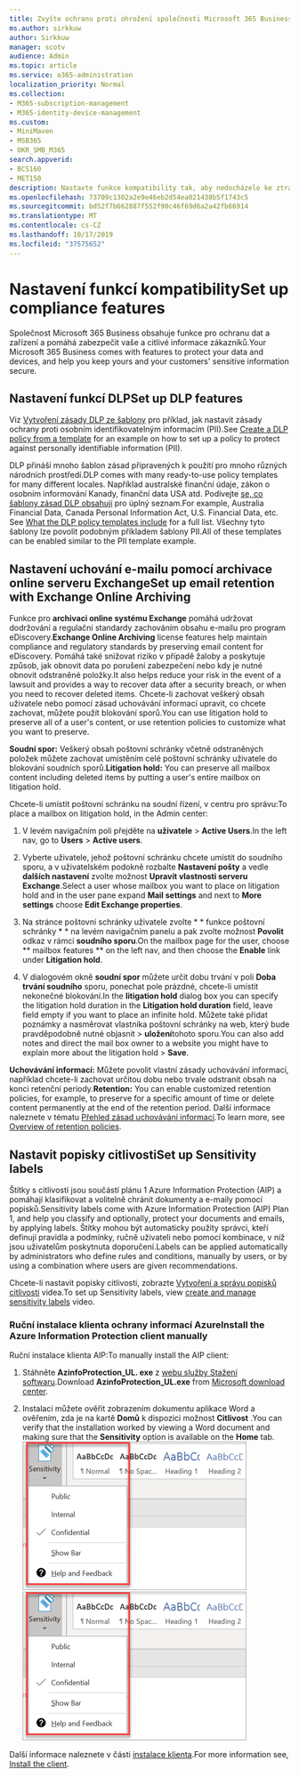 ```yaml
---
title: Zvyšte ochranu proti ohrožení společnosti Microsoft 365 Business
ms.author: sirkkuw
author: Sirkkuw
manager: scotv
audience: Admin
ms.topic: article
ms.service: o365-administration
localization_priority: Normal
ms.collection:
- M365-subscription-management
- M365-identity-device-management
ms.custom:
- MiniMaven
- MSB365
- OKR_SMB_M365
search.appverid:
- BCS160
- MET150
description: Nastavte funkce kompatibility tak, aby nedocházelo ke ztrátám dat a k popisu citlivých dat.
ms.openlocfilehash: 73709c1302a2e9e46eb2d54ea021438b5f1743c5
ms.sourcegitcommit: bd52f7b662887f552f90c46f69d6a2a42fb66914
ms.translationtype: MT
ms.contentlocale: cs-CZ
ms.lasthandoff: 10/17/2019
ms.locfileid: "37575652"
---
```

# <a name="set-up-compliance-features"></a><span data-ttu-id="0426f-103">Nastavení funkcí kompatibility</span><span class="sxs-lookup"><span data-stu-id="0426f-103">Set up compliance features</span></span>

<span data-ttu-id="0426f-104">Společnost Microsoft 365 Business obsahuje funkce pro ochranu dat a zařízení a pomáhá zabezpečit vaše a citlivé informace zákazníků.</span><span class="sxs-lookup"><span data-stu-id="0426f-104">Your Microsoft 365 Business comes with features to protect your data and devices, and help you keep yours and your customers' sensitive information secure.</span></span>

## <a name="set-up-dlp-features"></a><span data-ttu-id="0426f-105">Nastavení funkcí DLP</span><span class="sxs-lookup"><span data-stu-id="0426f-105">Set up DLP features</span></span>

<span data-ttu-id="0426f-106">Viz [Vytvoření zásady DLP ze šablony](https://support.office.com/article/59414438-99f5-488b-975c-5023f2254369) pro příklad, jak nastavit zásady ochrany proti osobním identifikovatelným informacím (PII).</span><span class="sxs-lookup"><span data-stu-id="0426f-106">See [Create a DLP policy from a template](https://support.office.com/article/59414438-99f5-488b-975c-5023f2254369) for an example on how to set up a policy to protect against personally identifiable information (PII).</span></span> 
  
<span data-ttu-id="0426f-107">DLP přináší mnoho šablon zásad připravených k použití pro mnoho různých národních prostředí.</span><span class="sxs-lookup"><span data-stu-id="0426f-107">DLP comes with many ready-to-use policy templates for many different locales.</span></span> <span data-ttu-id="0426f-108">Například australské finanční údaje, zákon o osobním informování Kanady, finanční data USA atd. Podívejte [se, co šablony zásad DLP obsahují](https://support.office.com/article/c2e588d3-8f4f-4937-a286-8c399f28953a) pro úplný seznam.</span><span class="sxs-lookup"><span data-stu-id="0426f-108">For example, Australia Financial Data, Canada Personal Information Act, U.S. Financial Data, etc. See [What the DLP policy templates include](https://support.office.com/article/c2e588d3-8f4f-4937-a286-8c399f28953a) for a full list.</span></span> <span data-ttu-id="0426f-109">Všechny tyto šablony lze povolit podobným příkladem šablony PII.</span><span class="sxs-lookup"><span data-stu-id="0426f-109">All of these templates can be enabled similar to the PII template example.</span></span> 
  
## <a name="set-up-email-retention-with-exchange-online-archiving"></a><span data-ttu-id="0426f-110">Nastavení uchování e-mailu pomocí archivace online serveru Exchange</span><span class="sxs-lookup"><span data-stu-id="0426f-110">Set up email retention with Exchange Online Archiving</span></span>

 <span data-ttu-id="0426f-111">Funkce pro **archivaci online systému Exchange** pomáhá udržovat dodržování a regulační standardy zachováním obsahu e-mailu pro program eDiscovery.</span><span class="sxs-lookup"><span data-stu-id="0426f-111">**Exchange Online Archiving** license features help maintain compliance and regulatory standards by preserving email content for eDiscovery.</span></span> <span data-ttu-id="0426f-112">Pomáhá také snižovat riziko v případě žaloby a poskytuje způsob, jak obnovit data po porušení zabezpečení nebo kdy je nutné obnovit odstraněné položky.</span><span class="sxs-lookup"><span data-stu-id="0426f-112">It also helps reduce your risk in the event of a lawsuit and provides a way to recover data after a security breach, or when you need to recover deleted items.</span></span> <span data-ttu-id="0426f-113">Chcete-li zachovat veškerý obsah uživatele nebo pomocí zásad uchovávání informací upravit, co chcete zachovat, můžete použít blokování sporů.</span><span class="sxs-lookup"><span data-stu-id="0426f-113">You can use litigation hold to preserve all of a user's content, or use retention policies to customize what you want to preserve.</span></span>
  
<span data-ttu-id="0426f-114">**Soudní spor:** Veškerý obsah poštovní schránky včetně odstraněných položek můžete zachovat umístěním celé poštovní schránky uživatele do blokování soudních sporů.</span><span class="sxs-lookup"><span data-stu-id="0426f-114">**Litigation hold:** You can preserve all mailbox content including deleted items by putting a user's entire mailbox on litigation hold.</span></span> 
    
<span data-ttu-id="0426f-115">Chcete-li umístit poštovní schránku na soudní řízení, v centru pro správu:</span><span class="sxs-lookup"><span data-stu-id="0426f-115">To place a mailbox on litigation hold, in the Admin center:</span></span>
    
1. <span data-ttu-id="0426f-116">V levém navigačním poli přejděte na **uživatele** \> **Active Users**.</span><span class="sxs-lookup"><span data-stu-id="0426f-116">In the left nav, go to **Users** \> **Active users**.</span></span>
    
2. <span data-ttu-id="0426f-117">Vyberte uživatele, jehož poštovní schránku chcete umístit do soudního sporu, a v uživatelském podokně rozbalte **Nastavení pošty** a vedle **dalších nastavení** zvolte možnost **Upravit vlastnosti serveru Exchange**.</span><span class="sxs-lookup"><span data-stu-id="0426f-117">Select a user whose mailbox you want to place on litigation hold and in the user pane expand **Mail settings** and next to **More settings** choose **Edit Exchange properties**.</span></span>
    
3. <span data-ttu-id="0426f-118">Na stránce poštovní schránky uživatele zvolte \* \* funkce poštovní schránky \* \* na levém navigačním panelu a pak zvolte možnost **Povolit** odkaz v rámci **soudního sporu**.</span><span class="sxs-lookup"><span data-stu-id="0426f-118">On the mailbox page for the user, choose \*\* mailbox features \*\* on the left nav, and then choose the **Enable** link under **Litigation hold**.</span></span>
    
4. <span data-ttu-id="0426f-119">V dialogovém okně **soudní spor** můžete určit dobu trvání v poli **Doba trvání soudního** sporu, ponechat pole prázdné, chcete-li umístit nekonečné blokování.</span><span class="sxs-lookup"><span data-stu-id="0426f-119">In the **litigation hold** dialog box you can specify the litigation hold duration in the **Litigation hold duration** field, leave field empty if you want to place an infinite hold.</span></span> <span data-ttu-id="0426f-120">Můžete také přidat poznámky a nasměrovat vlastníka poštovní schránky na web, který bude pravděpodobně nutné objasnit \> **uložení**tohoto sporu.</span><span class="sxs-lookup"><span data-stu-id="0426f-120">You can also add notes and direct the mail box owner to a website you might have to explain more about the litigation hold \> **Save**.</span></span>
    
<span data-ttu-id="0426f-121">**Uchovávání informací:** Můžete povolit vlastní zásady uchovávání informací, například chcete-li zachovat určitou dobu nebo trvale odstranit obsah na konci retenční periody.</span><span class="sxs-lookup"><span data-stu-id="0426f-121">**Retention:** You can enable customized retention policies, for example, to preserve for a specific amount of time or delete content permanently at the end of the retention period.</span></span> <span data-ttu-id="0426f-122">Další informace naleznete v tématu [Přehled zásad uchovávání informací](https://support.office.com/article/5e377752-700d-4870-9b6d-12bfc12d2423).</span><span class="sxs-lookup"><span data-stu-id="0426f-122">To learn more, see [Overview of retention policies](https://support.office.com/article/5e377752-700d-4870-9b6d-12bfc12d2423).</span></span>

## <a name="set-up-sensitivity-labels"></a><span data-ttu-id="0426f-123">Nastavit popisky citlivosti</span><span class="sxs-lookup"><span data-stu-id="0426f-123">Set up Sensitivity labels</span></span>

<span data-ttu-id="0426f-124">Štítky s citlivostí jsou součástí plánu 1 Azure Information Protection (AIP) a pomáhají klasifikovat a volitelně chránit dokumenty a e-maily pomocí popisků.</span><span class="sxs-lookup"><span data-stu-id="0426f-124">Sensitivity labels come with Azure Information Protection (AIP) Plan 1, and help you classify and optionally, protect your documents and emails, by applying labels.</span></span> <span data-ttu-id="0426f-125">Štítky mohou být automaticky použity správci, kteří definují pravidla a podmínky, ručně uživateli nebo pomocí kombinace, v níž jsou uživatelům poskytnuta doporučení.</span><span class="sxs-lookup"><span data-stu-id="0426f-125">Labels can be applied automatically by administrators who define rules and conditions, manually by users, or by using a combination where users are given recommendations.</span></span>

<span data-ttu-id="0426f-126">Chcete-li nastavit popisky citlivosti, zobrazte [Vytvoření a správu popisků citlivosti](https://support.office.com/en-us/article/2fb96b54-7dd2-4f0c-ac8d-170790d4b8b9) videa.</span><span class="sxs-lookup"><span data-stu-id="0426f-126">To set up Sensitivity labels, view [create and manage sensitivity labels](https://support.office.com/en-us/article/2fb96b54-7dd2-4f0c-ac8d-170790d4b8b9) video.</span></span>



### <a name="install-the-azure-information-protection-client-manually"></a><span data-ttu-id="0426f-127">Ruční instalace klienta ochrany informací Azure</span><span class="sxs-lookup"><span data-stu-id="0426f-127">Install the Azure Information Protection client manually</span></span>

<span data-ttu-id="0426f-128">Ruční instalace klienta AIP:</span><span class="sxs-lookup"><span data-stu-id="0426f-128">To manually install the AIP client:</span></span>

1. <span data-ttu-id="0426f-129">Stáhněte **AzinfoProtection_UL. exe** z [webu služby Stažení softwaru](https://www.microsoft.com/download/details.aspx?id=53018).</span><span class="sxs-lookup"><span data-stu-id="0426f-129">Download **AzinfoProtection_UL.exe** from [Microsoft download center](https://www.microsoft.com/download/details.aspx?id=53018).</span></span>
 
2. <span data-ttu-id="0426f-130">Instalaci můžete ověřit zobrazením dokumentu aplikace Word a ověřením, zda je na kartě **Domů** k dispozici možnost **Citlivost** .</span><span class="sxs-lookup"><span data-stu-id="0426f-130">You can verify that the installation worked by viewing a Word document and making sure that the **Sensitivity** option is available on the **Home** tab.</span></span>
<br/><span data-ttu-id="0426f-131">![Rozevírací karta zámku v dokumentu aplikace Word.](media/word-sensitivity.png)</span><span class="sxs-lookup"><span data-stu-id="0426f-131">![Protection tab drop-down in a Word document.](media/word-sensitivity.png)</span></span>

<span data-ttu-id="0426f-132">Další informace naleznete v části [instalace klienta](https://docs.microsoft.com/azure/information-protection/infoprotect-tutorial-step3).</span><span class="sxs-lookup"><span data-stu-id="0426f-132">For more information see, [Install the client](https://docs.microsoft.com/azure/information-protection/infoprotect-tutorial-step3).</span></span>
